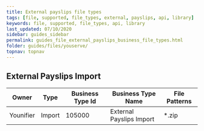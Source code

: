 ```yaml
---
title: External payslips file types
tags: [file, supported, file_types, external, payslips, api, library]
keywords: file, supported, file_types, api, library
last_updated: 07/10/2020
sidebar: guides_sidebar
permalink: guides_file_external_payslips_business_file_types.html
folder: guides/files/youserve/
topnav: topnav
---
```


## External Payslips Import

| Owner     | Type   | Business Type Id | Business Type Name       | File Patterns |
| --------- | ------ | ---------------- | ------------------------ | ------------- |
| Younifier | Import | 105000           | External Payslips Import | *.zip         |
